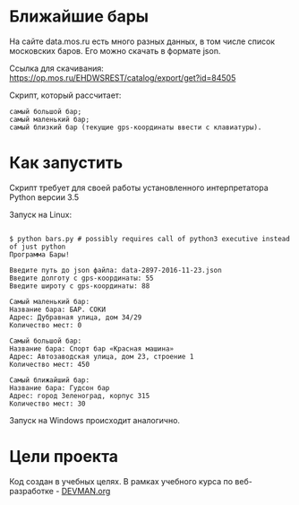 # Ближайшие бары

На сайте data.mos.ru есть много разных данных, в том числе список московских баров. Его можно скачать в формате json.

Ссылка для скачивания: https://op.mos.ru/EHDWSREST/catalog/export/get?id=84505

Скрипт, который рассчитает:

    самый большой бар;
    самый маленький бар;
    самый близкий бар (текущие gps-координаты ввести с клавиатуры).


# Как запустить

Скрипт требует для своей работы установленного интерпретатора Python версии 3.5

Запуск на Linux:

```#!bash

$ python bars.py # possibly requires call of python3 executive instead of just python
Программа Бары!

Введите путь до json файла: data-2897-2016-11-23.json
Введите долготу c gps-координаты: 55
Введите широту c gps-координаты: 88

Самый маленький бар:
Название бара: БАР. СОКИ
Адрес: Дубравная улица, дом 34/29
Количество мест: 0

Самый большой бар:
Название бара: Спорт бар «Красная машина»
Адрес: Автозаводская улица, дом 23, строение 1
Количество мест: 450

Самый ближайший бар:
Название бара: Гудсон бар
Адрес: город Зеленоград, корпус 315
Количество мест: 30
```

Запуск на Windows происходит аналогично.

# Цели проекта

Код создан в учебных целях. В рамках учебного курса по веб-разработке - [DEVMAN.org](https://devman.org)
